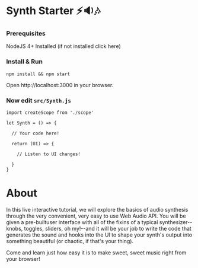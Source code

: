 Synth Starter :zap::sound::notes:
=====================

### Prerequisites

NodeJS 4+ Installed (if not installed click here)


### Install & Run

```
npm install && npm start
```

Open http://localhost:3000 in your browser.

### Now edit `src/Synth.js`

```
import createScope from './scope'

let Synth = () => {

  // Your code here!

  return (UI) => {

    // Listen to UI changes!

  }
}
```

# About

In this live interactive tutorial, we will explore the basics of audio synthesis through the very convenient, very easy to use Web Audio API. You will be given a pre-builtuser interface with all of the fixins of a typical synthesizer--knobs, toggles, sliders, oh my!--and it will be your job to write the code that generates the sound and hooks into the UI to shape your synth's output into something beautiful (or chaotic, if that's your thing).

Come and learn just how easy it is to make sweet, sweet music right from your browser!
